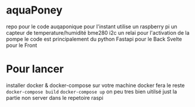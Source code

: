 # aquaPoney


repo pour le code auqaponique
pour l'instant utilise un raspberry pi
un capteur de temperature/humidité bme280 i2c
un relai pour l'activation de la pompe
le code est principalement du python
Fastapi pour le Back
Svelte pour le Front


# Pour lancer
installer docker & docker-compose sur votre machine docker fera le reste
`docker-compose build`
`docker-compose up`
on peu tres bien uitilsé just la partie non server dans le repetoire raspi